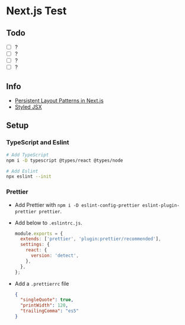 # Next.js Test

## Todo

- [ ] ?
- [ ] ?
- [ ] ?
- [ ] ?

## Info

- [Persistent Layout Patterns in Next.js](https://adamwathan.me/2019/10/17/persistent-layout-patterns-in-nextjs/)
- [Styled JSX](https://nextjs.org/blog/styling-next-with-styled-jsx)

## Setup

### TypeScript and Eslint

```bash
# Add TypeScript
npm i -D typescript @types/react @types/node

# Add Eslint
npx eslint --init
```

### Prettier

- Add Prettier with `npm i -D eslint-config-prettier eslint-plugin-prettier prettier`.
- Add below to `.eslintrc.js`.

  ```js
  module.exports = {
    extends: ['prettier', 'plugin:prettier/recommended'],
    settings: {
      react: {
        version: 'detect',
      },
    },
  };
  ```

- Add a `.prettierrc` file

  ```json
  {
    "singleQuote": true,
    "printWidth": 120,
    "trailingComma": "es5"
  }
  ```
